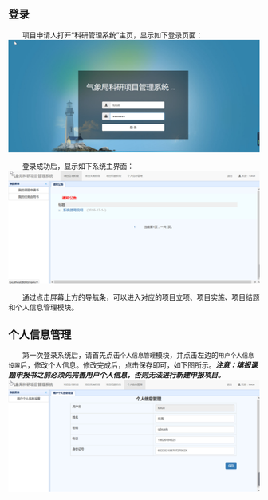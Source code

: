 登录
-----------------------
　　项目申请人打开“科研管理系统”主页，显示如下登录页面：
![登录界面](../images/userLogin.jpg)

　　登录成功后，显示如下系统主界面：
![aaa](../images/userMain.jpg)  

　　通过点击屏幕上方的导航条，可以进入对应的项目立项、项目实施、项目结题和个人信息管理模块。
　　

个人信息管理
----------------------------
　　第一次登录系统后，请首先点击`个人信息管理`模块，并点击左边的`用户个人信息设置`后，修改个人信息。修改完成后，点击保存即可，如下图所示。***注意：填报课题申报书之前必须先完善用户个人信息，否则无法进行新建申报项目。***
![修改用户个人信息](../images/userManage.jpg)
